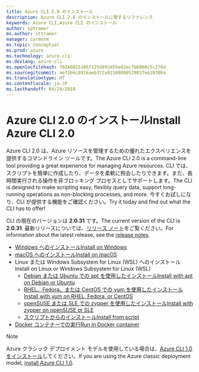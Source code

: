 ```yaml
---
title: Azure CLI 2.0 のインストール
description: Azure CLI 2.0 のインストールに関するリファレンス
keywords: Azure CLI,Azure CLI のインストール
author: sptramer
ms.author: sttramer
manager: carmonm
ms.topic: conceptual
ms.prod: azure
ms.technology: azure-cli
ms.devlang: azure-cli
ms.openlocfilehash: 79266015106f125d893455e82ec7b6800c5c276d
ms.sourcegitcommit: ae72b6c8916aeb372a92188090529037e63930ba
ms.translationtype: HT
ms.contentlocale: ja-JP
ms.lasthandoff: 04/28/2018
---
```

# <a name="install-azure-cli-20"></a><span data-ttu-id="f3bde-104">Azure CLI 2.0 のインストール</span><span class="sxs-lookup"><span data-stu-id="f3bde-104">Install Azure CLI 2.0</span></span>

<span data-ttu-id="f3bde-105">Azure CLI 2.0 は、Azure リソースを管理するための優れたエクスペリエンスを提供するコマンドライン ツールです。</span><span class="sxs-lookup"><span data-stu-id="f3bde-105">The Azure CLI 2.0 is a command-line tool providing a great experience for managing Azure resources.</span></span> <span data-ttu-id="f3bde-106">CLI では、スクリプトを簡単に作成したり、データを柔軟に照会したりできます。また、長時間実行される操作を非ブロッキング プロセスとしてサポートします。</span><span class="sxs-lookup"><span data-stu-id="f3bde-106">The CLI is designed to make scripting easy, flexibly query data, support long-running operations as non-blocking processes, and more.</span></span> <span data-ttu-id="f3bde-107">今すぐお試しになり、CLI が提供する機能をご確認ください。</span><span class="sxs-lookup"><span data-stu-id="f3bde-107">Try it today and find out what the CLI has to offer!</span></span>

<span data-ttu-id="f3bde-108">CLI の現在のバージョンは __2.0.31__ です。</span><span class="sxs-lookup"><span data-stu-id="f3bde-108">The current version of the CLI is __2.0.31__.</span></span> <span data-ttu-id="f3bde-109">最新リリースについては、[リリース ノート](release-notes-azure-cli.md)をご覧ください。</span><span class="sxs-lookup"><span data-stu-id="f3bde-109">For information about the latest release, see the [release notes](release-notes-azure-cli.md).</span></span>

* [<span data-ttu-id="f3bde-110">Windows へのインストール</span><span class="sxs-lookup"><span data-stu-id="f3bde-110">Install on Windows</span></span>](install-azure-cli-windows.md)
* [<span data-ttu-id="f3bde-111">macOS へのインストール</span><span class="sxs-lookup"><span data-stu-id="f3bde-111">Install on macOS</span></span>](install-azure-cli-macos.md)
* <span data-ttu-id="f3bde-112">Linux または Windows Subsystem for Linux (WSL) へのインストール</span><span class="sxs-lookup"><span data-stu-id="f3bde-112">Install on Linux or Windows Subsystem for Linux (WSL)</span></span>
  * [<span data-ttu-id="f3bde-113">Debian または Ubuntu での apt を使用したインストール</span><span class="sxs-lookup"><span data-stu-id="f3bde-113">Install with apt on Debian or Ubuntu</span></span>](install-azure-cli-apt.md)
  * [<span data-ttu-id="f3bde-114">RHEL、Fedora、または CentOS での yum を使用したインストール</span><span class="sxs-lookup"><span data-stu-id="f3bde-114">Install with yum on RHEL, Fedora, or CentOS </span></span>](install-azure-cli-yum.md)
  * [<span data-ttu-id="f3bde-115">openSUSE または SLE での zypper を使用したインストール</span><span class="sxs-lookup"><span data-stu-id="f3bde-115">Install with zypper on openSUSE or SLE </span></span>](install-azure-cli-zypper.md)
  * [<span data-ttu-id="f3bde-116">スクリプトからのインストール</span><span class="sxs-lookup"><span data-stu-id="f3bde-116">Install from script</span></span>](install-azure-cli-linux.md)
* [<span data-ttu-id="f3bde-117">Docker コンテナーでの実行</span><span class="sxs-lookup"><span data-stu-id="f3bde-117">Run in Docker container</span></span>](run-azure-cli-docker.md)

> [!NOTE]
> <span data-ttu-id="f3bde-118">Azure クラシック デプロイメント モデルを使用している場合は、[Azure CLI 1.0 をインストール](install-cli-version-1.0.md)してください。</span><span class="sxs-lookup"><span data-stu-id="f3bde-118">If you are using the Azure classic deployment model, [install Azure CLI 1.0](install-cli-version-1.0.md).</span></span>


